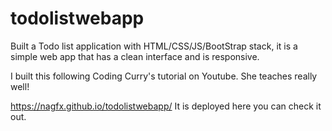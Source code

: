 # todolistwebapp
Built a Todo list application with HTML/CSS/JS/BootStrap stack, it is a simple web app that has a clean interface and is responsive. 

I built this following Coding Curry's tutorial on Youtube. She teaches really well!

https://nagfx.github.io/todolistwebapp/
It is deployed here you can check it out.
